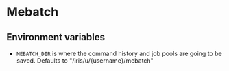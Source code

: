 # Mebatch


## Environment variables
- `MEBATCH_DIR` is where the command history and job pools are going to be saved. Defaults to "/iris/u/{username}/mebatch"
